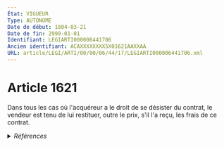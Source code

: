 ```yaml
---
État: VIGUEUR
Type: AUTONOME
Date de début: 1804-03-21
Date de fin: 2999-01-01
Identifiant: LEGIARTI000006441706
Ancien identifiant: ACAXXXXXXXX5X01621AAXXAA
URL: article/LEGI/ARTI/00/00/06/44/17/LEGIARTI000006441706.xml
---
```


<h1>Article 1621</h1>

Dans tous les cas où l'acquéreur a le droit de se désister du contrat, le
vendeur est tenu de lui restituer, outre le prix, s'il l'a reçu, les frais de ce
contrat.


<details>
  <summary><em>Références</em></summary>

  <h2>Références faites par l'article</h2>
  
  <ul>
    <li>
      CODIFICATION source Loi 1804-03-06
    </li>
    <li>
      CREATION source Loi 1804-03-06 promulguée le 16 mars 1804
    </li>
  </ul>
</details>
